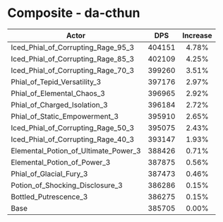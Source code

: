 # Composite - da-cthun
| Actor | DPS | Increase |
|---|:---:|:---:|
|Iced_Phial_of_Corrupting_Rage_95_3|404151|4.78%|
|Iced_Phial_of_Corrupting_Rage_85_3|402109|4.25%|
|Iced_Phial_of_Corrupting_Rage_70_3|399260|3.51%|
|Phial_of_Tepid_Versatility_3|397176|2.97%|
|Phial_of_Elemental_Chaos_3|396965|2.92%|
|Phial_of_Charged_Isolation_3|396184|2.72%|
|Phial_of_Static_Empowerment_3|395910|2.65%|
|Iced_Phial_of_Corrupting_Rage_50_3|395075|2.43%|
|Iced_Phial_of_Corrupting_Rage_40_3|393147|1.93%|
|Elemental_Potion_of_Ultimate_Power_3|388426|0.71%|
|Elemental_Potion_of_Power_3|387875|0.56%|
|Phial_of_Glacial_Fury_3|387473|0.46%|
|Potion_of_Shocking_Disclosure_3|386286|0.15%|
|Bottled_Putrescence_3|386275|0.15%|
|Base|385705|0.00%|

